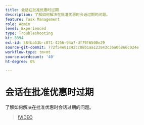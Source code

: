```yaml
---
title: 会话在批准优惠时过期
description: 了解如何解决在批准优惠时会话过期的问题。
feature: Task Management
role: Admin
level: Experienced
type: Troubleshooting
kt: 8394
exl-id: 58fba53b-c071-4256-94a7-df79f6500e29
source-git-commit: 772f54e81c42cc88b1aa123843c36a06866c024e
workflow-type: tm+mt
source-wordcount: '40'
ht-degree: 0%

---
```


# 会话在批准优惠时过期

了解如何解决在批准优惠时会话过期的问题。

>[!VIDEO](https://video.tv.adobe.com/v/335898?quality=12)
